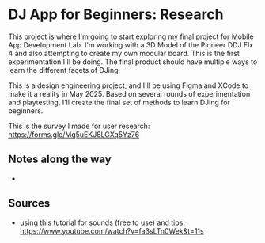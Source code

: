 #  DJ App for Beginners: Research
This project is where I'm going to start exploring my final project for Mobile App Development Lab. I'm working with a 3D Model of the Pioneer DDJ Flx 4 and also attempting to create my own modular board. This is the first experimentation I'll be doing. The final product should have multiple ways to learn the different facets of DJing. 

This is a design engineering project, and I'll be using Figma and XCode to make it a reality in May 2025. Based on several rounds of experimentation and playtesting, I'll create the final set of methods to learn DJing for beginners.

This is the survey I made for user research: https://forms.gle/Mq5uEKJ8LGXq5Yz76

## Notes along the way
- 

## Sources
- using this tutorial for sounds (free to use) and tips: https://www.youtube.com/watch?v=fa3sLTn0Wek&t=11s

